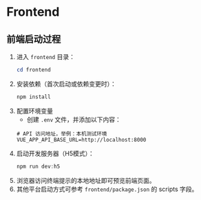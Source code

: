 # Frontend
## 前端启动过程

1. 进入 `frontend` 目录：
	```powershell
	cd frontend
	```
2. 安装依赖（首次启动或依赖变更时）：
	```powershell
	npm install
	```
3. 配置环境变量
	- 创建 `.env` 文件，并添加以下内容：
	```
	# API 访问地址，举例：本机测试环境
	VUE_APP_API_BASE_URL=http://localhost:8000
	```
3. 启动开发服务器（H5模式）：
	```powershell
	npm run dev:h5
	```
4. 浏览器访问终端提示的本地地址即可预览前端页面。
5. 其他平台启动方式可参考 `frontend/package.json` 的 scripts 字段。
